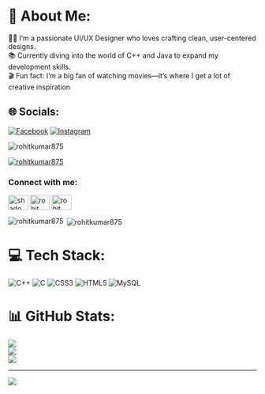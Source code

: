 # 💫 About Me:
👨‍💻 I’m a passionate UI/UX Designer who loves crafting clean, user-centered designs.<br>📚 Currently diving into the world of C++ and Java to expand my development skills.<br>🎬 Fun fact: I’m a big fan of watching movies—it’s where I get a lot of creative inspiration

## 🌐 Socials:
[![Facebook](https://img.shields.io/badge/Facebook-%231877F2.svg?logo=Facebook&logoColor=white)](https://facebook.com/https://www.facebook.com/share/1GJJGSmEPT/) [![Instagram](https://img.shields.io/badge/Instagram-%23E4405F.svg?logo=Instagram&logoColor=white)](https://instagram.com/https://www.instagram.com/its_me_rohit154?igsh=MW01a3I4ZmtqdGp5YQ==) 
<p align="left"> <img src="https://komarev.com/ghpvc/?username=rohitkumar875&label=Profile%20views&color=0e75b6&style=flat" alt="rohitkumar875" /> </p>
<p align="left"> <a href="https://github.com/ryo-ma/github-profile-trophy"><img src="https://github-profile-trophy.vercel.app/?username=rohitkumar875" alt="rohitkumar875" /></a> </p>
<h3 align="left">Connect with me:</h3>
<p align="left">
<a href="https://twitter.com/shadowrkt" target="blank"><img align="center" src="https://raw.githubusercontent.com/rahuldkjain/github-profile-readme-generator/master/src/images/icons/Social/twitter.svg" alt="shadowrkt" height="30" width="40" /></a>
<a href="https://linkedin.com/in/rohit kumar teli" target="blank"><img align="center" src="https://raw.githubusercontent.com/rahuldkjain/github-profile-readme-generator/master/src/images/icons/Social/linked-in-alt.svg" alt="rohit kumar teli" height="30" width="40" /></a>
<a href="https://www.youtube.com/c/rohit gaming" target="blank"><img align="center" src="https://raw.githubusercontent.com/rahuldkjain/github-profile-readme-generator/master/src/images/icons/Social/youtube.svg" alt="rohit gaming" height="30" width="40" /></a>
</p>

<p><img align="left" src="https://github-readme-stats.vercel.app/api/top-langs?username=rohitkumar875&show_icons=true&locale=en&layout=compact" alt="rohitkumar875" /></p>

<p>&nbsp;<img align="center" src="https://github-readme-stats.vercel.app/api?username=rohitkumar875&show_icons=true&locale=en" alt="rohitkumar875" /></p>

# 💻 Tech Stack:
![C++](https://img.shields.io/badge/c++-%2300599C.svg?style=for-the-badge&logo=c%2B%2B&logoColor=white) ![C](https://img.shields.io/badge/c-%2300599C.svg?style=for-the-badge&logo=c&logoColor=white) ![CSS3](https://img.shields.io/badge/css3-%231572B6.svg?style=for-the-badge&logo=css3&logoColor=white) ![HTML5](https://img.shields.io/badge/html5-%23E34F26.svg?style=for-the-badge&logo=html5&logoColor=white) ![MySQL](https://img.shields.io/badge/mysql-4479A1.svg?style=for-the-badge&logo=mysql&logoColor=white) 
# 📊 GitHub Stats:
![](https://github-readme-stats.vercel.app/api?username=Rohitkumar875&theme=dark&hide_border=false&include_all_commits=false&count_private=false)<br/>
![](https://nirzak-streak-stats.vercel.app/?user=Rohitkumar875&theme=dark&hide_border=false)<br/>
![](https://github-readme-stats.vercel.app/api/top-langs/?username=Rohitkumar875&theme=dark&hide_border=false&include_all_commits=false&count_private=false&layout=compact)

---
[![](https://visitcount.itsvg.in/api?id=Rohitkumar875&icon=0&color=0)](https://visitcount.itsvg.in)

<!-- Proudly created with GPRM ( https://gprm.itsvg.in ) -->
